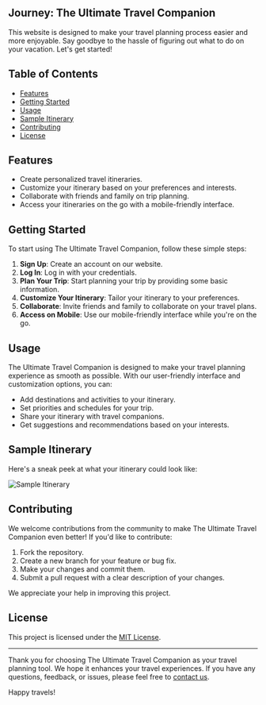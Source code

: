 ## Journey: The Ultimate Travel Companion

This website is designed to make your travel planning process easier and more enjoyable. Say goodbye to the hassle of figuring out what to do on your vacation. Let's get started!

## Table of Contents
- [Features](#features)
- [Getting Started](#getting-started)
- [Usage](#usage)
- [Sample Itinerary](#sample-itinerary)
- [Contributing](#contributing)
- [License](#license)

## Features
- Create personalized travel itineraries.
- Customize your itinerary based on your preferences and interests.
- Collaborate with friends and family on trip planning.
- Access your itineraries on the go with a mobile-friendly interface.

## Getting Started
To start using The Ultimate Travel Companion, follow these simple steps:

1. **Sign Up**: Create an account on our website.
2. **Log In**: Log in with your credentials.
3. **Plan Your Trip**: Start planning your trip by providing some basic information.
4. **Customize Your Itinerary**: Tailor your itinerary to your preferences.
5. **Collaborate**: Invite friends and family to collaborate on your travel plans.
6. **Access on Mobile**: Use our mobile-friendly interface while you're on the go.

## Usage
The Ultimate Travel Companion is designed to make your travel planning experience as smooth as possible. With our user-friendly interface and customization options, you can:

- Add destinations and activities to your itinerary.
- Set priorities and schedules for your trip.
- Share your itinerary with travel companions.
- Get suggestions and recommendations based on your interests.

## Sample Itinerary
Here's a sneak peek at what your itinerary could look like:

![Sample Itinerary](link-to-sample-itinerary-image.png)

## Contributing
We welcome contributions from the community to make The Ultimate Travel Companion even better! If you'd like to contribute:

1. Fork the repository.
2. Create a new branch for your feature or bug fix.
3. Make your changes and commit them.
4. Submit a pull request with a clear description of your changes.

We appreciate your help in improving this project.

## License
This project is licensed under the [MIT License](LICENSE).

---

Thank you for choosing The Ultimate Travel Companion as your travel planning tool. We hope it enhances your travel experiences. If you have any questions, feedback, or issues, please feel free to [contact us](mailto:your-email@example.com).

Happy travels!
